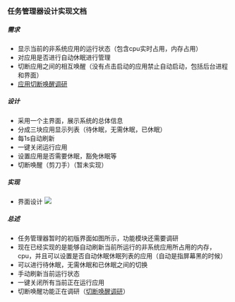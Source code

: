 ### 任务管理器设计实现文档

##### 需求
  - 显示当前的非系统应用的运行状态（包含cpu实时占用，内存占用）
  - 对应用是否进行自动休眠进行管理
  - 切断应用之间的相互唤醒（没有点击启动的应用禁止自动启动，包括后台进程和界面）
  - [应用切断唤醒调研](https://github.com/openthos/systemui-analysis/blob/master/LJH/%E9%80%9A%E7%9F%A5%E6%A0%8F%E8%AF%AD%E8%A8%80%E9%80%82%E9%85%8D%E9%97%AE%E9%A2%98.md)
  
##### 设计 
   - 采用一个主界面，展示系统的总体信息
   - 分成三块应用显示列表（待休眠，无需休眠，已休眠）
   - 每1s自动刷新
   - 一键关闭运行应用
   - 设置应用是否需要休眠，豁免休眠等
   - 切断唤醒（剪刀手）（暂未实现）
   
##### 实现
   - 界面设计
   ![](https://github.com/openthos/systemui-analysis/blob/master/LJH/design/taskmanager_layout.png)
   
##### 总述
   - 任务管理器暂时的初版界面如图所示，功能模块还需要调研
   - 现在已经实现的是能够自动刷新当前所运行的非系统应用所占用的内存，cpu，并且可以设置是否自动休眠休眠列表的应用（自动是指屏幕黑的时候）
   - 可以进行待休眠，无需休眠和已休眠之间的切换
   - 手动刷新当前运行状态
   - 一键关闭所有当前正在运行应用
   - 切断唤醒功能正在调研（[切断唤醒调研](https://github.com/openthos/systemui-analysis/blob/master/LJH/%E5%BA%94%E7%94%A8%E5%88%87%E6%96%AD%E5%94%A4%E9%86%92%E8%B0%83%E7%A0%94.md)）
